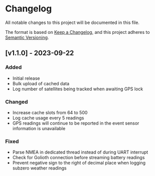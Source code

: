 <!-- Copyright (c) 2023 Golioth, Inc. -->
<!-- SPDX-License-Identifier: Apache-2.0 -->

# Changelog
All notable changes to this project will be documented in this file.

The format is based on [Keep a Changelog](https://keepachangelog.com/en/1.1.0/),
and this project adheres to [Semantic Versioning](https://semver.org/spec/v2.0.0.html).

## [v1.1.0] - 2023-09-22

### Added
- Initial release
- Bulk upload of cached data
- Log number of satellites being tracked when awaiting GPS lock

### Changed
- Increase cache slots from 64 to 500
- Log cache usage every 5 readings
- GPS readings will continue to be reported in the event sensor information is unavailable

### Fixed
- Parse NMEA in dedicated thread instead of during UART interrupt
- Check for Golioth connection before streaming battery readings
- Prevent negative sign to the right of decimal place when logging subzero weather readings
